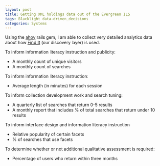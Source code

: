 ```yaml
---
layout: post
title: Getting XML holdings data out of the Evergreen ILS
tags: Blacklight data-driven_decisions
categories: Systems
---
```

Using the [ahoy](https://github.com/ankane/ahoy) rails gem, I am able to collect very detailed analytics data about how [Find It](https://libfind.linnbenton.edu:4430) (our discovery layer) is used.

To inform information literacy instruction and publicity:
* A monthly count of unique visitors
* A monthly count of searches

To inform information literacy instruction:
* Average length (in minutes) for each session

To inform collection development work and search tuning:
* A quarterly list of searches that return 0-5 results
* A monthly report that includes % of total searches that return under 10 results

To inform interface design and information literacy instruction
* Relative popularity of certain facets
* % of searches that use facets

To determine whether or not additional qualitative assessment is required:
* Percentage of users who return within three months
